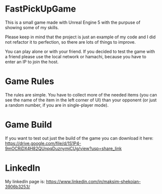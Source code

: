 # FastPickUpGame
This is a small game made with Unreal Engine 5 with the purpuse of showing some of my skills.

Please keep in mind that the project is just an example of my code and I did not refactor it to perfection, so there are lots of things to improve. 

You can play alone or with your friend. If you decided to test the game with a friend please use the local network or hamachi, because you have to enter an IP to join the host. 

# Game Rules
The rules are simple. You have to collect more of the needed items (you can see the name of the item in the left corner of UI) than your opponent (or just a random number, if you are in single-player mode).

# Game Build
If you want to test out just the build of the game you can download it here: 
https://drive.google.com/file/d/1S1P4-9mOCRiDX4H82QUnpqDuznymjCUg/view?usp=share_link

# LinkedIn
My linkedIn page is: https://www.linkedin.com/in/maksim-shekoian-3906b3253/
